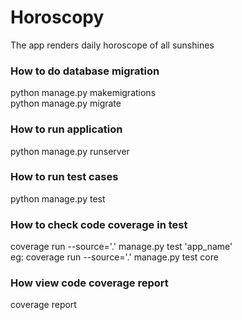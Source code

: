 # Horoscopy   
The app renders daily horoscope of all sunshines

### How to do database migration    
python manage.py makemigrations    
python manage.py migrate     

### How to run application    
python manage.py runserver    

### How to run test cases    
python manage.py test     

### How to check code coverage in test   
coverage run --source='.' manage.py test 'app_name'   
eg: coverage run --source='.' manage.py test core   

### How view code coverage report    
coverage report   
